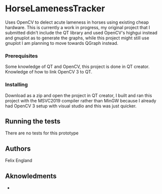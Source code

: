 # HorseLamenessTracker

Uses OpenCV to delect acute lameness in horses using existing cheap hardware. This is currently a work in progress, my original project that I submitted didn't include the QT library and used OpenCV's highgui instead and gnuplot as to generate the graphs, while this project might still use gnuplot I am planning to move towards QGraph instead.

### Prerequisites

Some knowledge of QT and OpenCV, this project is done in QT creator. Knowledge of how to link OpenCV 3 to QT.

### Installing

Download as a zip and open the project in QT creator, I built and ran this project with the MSVC2019 compiler rather than MinGW because I already had OpenCV 3 setup with visual studio and this was just quicker.

## Running the tests

There are no tests for this prototype

## Authors

Felix England

## Aknowledments
* 

